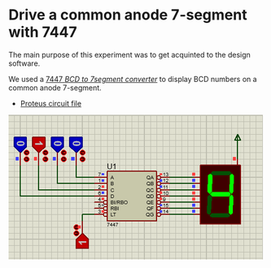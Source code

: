 # Drive a common anode 7-segment with 7447

The main purpose of this experiment was to get acquinted to the design software.

We used a [7447 *BCD to 7segment converter*](http://www.ti.com/lit/gpn/sn5447a) to display BCD numbers on a common anode 7-segment. 

- [Proteus circuit file](7segment_and_7447.pdsprj)

![Screenshot of simulation running](7segment_and_7447.png)
